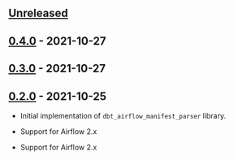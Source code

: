 ## [Unreleased]

## [0.4.0] - 2021-10-27

## [0.3.0] - 2021-10-27

## [0.2.0] - 2021-10-25

-   Initial implementation of `dbt_airflow_manifest_parser` library. 

[Unreleased]: https://github.com/getindata/dbt-airflow-manifest-parser/compare/0.4.0...HEAD

[0.4.0]: https://github.com/getindata/dbt-airflow-manifest-parser/compare/0.3.0...0.4.0

[0.3.0]: https://github.com/getindata/dbt-airflow-manifest-parser/compare/0.2.0...0.3.0

-   Support for Airflow 2.x

-   Support for Airflow 2.x

[0.2.0]: https://github.com/getindata/dbt-airflow-manifest-parser/compare/6395f7ea175caa3bd1aca361e9d2f7fb7f7a7820...0.2.0
